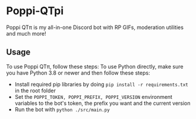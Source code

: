 # Poppi-QTpi
Poppi QTπ is my all-in-one Discord bot with RP GIFs, moderation utilities and much more!

## Usage
To use Poppi QTπ, follow these steps:
To use Python directly, make sure you have Python 3.8 or newer and then follow these steps:
- Install required pip libraries by doing `pip install -r requirements.txt` in the root folder
- Set the `POPPI_TOKEN, POPPI_PREFIX, POPPI_VERSION` environment variables to the bot's token, the prefix you want and the current version
- Run the bot with `python ./src/main.py`